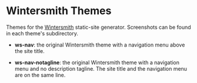 
# Wintersmith Themes

Themes for the [Wintersmith](http://wintersmith.io) static-site generator. Screenshots can be found in each theme's 
subdirectory.

* **ws-nav**: the original Wintersmith theme with a navigation menu above the site title.

* **ws-nav-notagline**: the original Wintersmith theme with a navigation menu and no description tagline. The site 
title and the navigation menu are on the same line.

